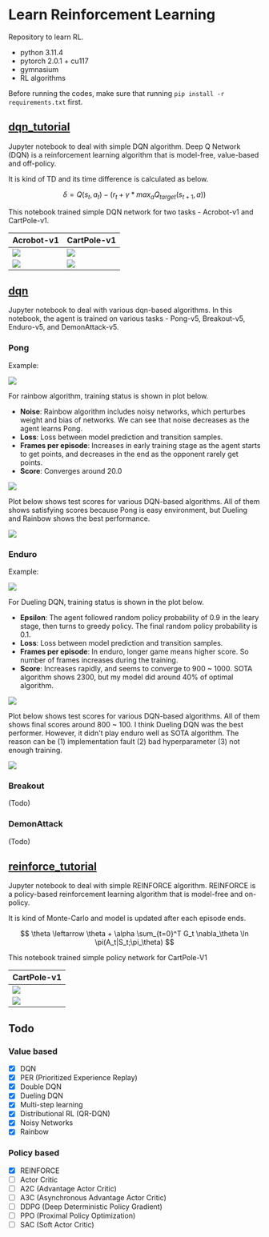 # Learn Reinforcement Learning

Repository to learn RL.
- python 3.11.4
- pytorch 2.0.1 + cu117
- gymnasium
- RL algorithms

Before running the codes, make sure that running ```pip install -r requirements.txt``` first. 

## [dqn_tutorial](./dqn_tutorial.ipynb)

Jupyter notebook to deal with simple DQN algorithm. 
Deep Q Network (DQN) is a reinforcement learning algorithm that is model-free, value-based and off-policy. 

It is kind of TD and its time difference is calculated as below. 

$$ \delta = Q(s_t, a_t) - (r_t + \gamma * max_a Q_{target}(s_{t+1}, a)) $$

This notebook trained simple DQN network for two tasks - Acrobot-v1 and CartPole-v1. 

|Acrobot-v1|CartPole-v1|
|-|-|
|![](./images/dqn_tutorial_results/dqn_acrobot.gif)|![](./images/dqn_tutorial_results/dqn_cartpole.gif)|
|![](./images/dqn_tutorial_results/dqn_acrobot.png)|![](./images/dqn_tutorial_results/dqn_cartpole.png)|

## [dqn](./dqn.ipynb)

Jupyter notebook to deal with various dqn-based algorithms. 
In this notebook, the agent is trained on various tasks - Pong-v5, Breakout-v5, Enduro-v5, and DemonAttack-v5. 

### Pong
Example:

![](./images/dqn_results/dqn_pong.gif)

For rainbow algorithm, training status is shown in plot below. 
- **Noise**: Rainbow algorithm includes noisy networks, which perturbes weight and bias of networks. We can see that noise decreases as the agent learns Pong. 
- **Loss**: Loss between model prediction and transition samples. 
- **Frames per episode**: Increases in early training stage as the agent starts to get points, and decreases in the end as the opponent rarely get points. 
- **Score**: Converges around 20.0

![](./images/dqn_results/dqn_pong_plot.png)

Plot below shows test scores for various DQN-based algorithms. All of them shows satisfying scores because Pong is easy environment, but Dueling and Rainbow shows the best performance. 

![](./images/dqn_results/dqn_pong_compare.png)

### Enduro
Example:

![](./images/dqn_results/dqn_enduro.gif)

For Dueling DQN, training status is shown in the plot below. 
- **Epsilon**: The agent followed random policy probability of 0.9 in the leary stage, then turns to greedy policy. The final random policy probability is 0.1. 
- **Loss**: Loss between model prediction and transition samples. 
- **Frames per episode**: In enduro, longer game means higher score. So number of frames increases during the training. 
- **Score**: Increases rapidly, and seems to converge to 900 ~ 1000. SOTA algorithm shows 2300, but my model did around 40% of optimal algorithm. 

![](./images/dqn_results/dqn_enduro_plot.png)

Plot below shows test scores for various DQN-based algorithms. All of them shows final scores around 800 ~ 100. I think Dueling DQN was the best performer. However, it didn't play enduro well as SOTA algorithm. The reason can be (1) implementation fault (2) bad hyperparameter (3) not enough training. 

![](./images/dqn_results/dqn_enduro_compare.png)

### Breakout
(Todo)

### DemonAttack
(Todo)

## [reinforce_tutorial](./reinforce_tutorial.ipynb)

Jupyter notebook to deal with simple REINFORCE algorithm. 
REINFORCE is a policy-based reinforcement learning algorithm that is model-free and on-policy. 

It is kind of Monte-Carlo and model is updated after each episode ends. 

$$ \theta \leftarrow \theta + \alpha \sum_{t=0}^T G_t \nabla_\theta \ln \pi(A_t|S_t;\pi_\theta) $$

This notebook trained simple policy network for CartPole-V1 

|CartPole-v1|
|-|
|![](./images/reinforce_tutorial_results/reinforce_cartpole.gif)|
|![](./images/reinforce_tutorial_results/reinforce_cartpole.png)|

## Todo

### Value based
- [x] DQN
- [x] PER (Prioritized Experience Replay)
- [x] Double DQN
- [x] Dueling DQN
- [x] Multi-step learning
- [x] Distributional RL (QR-DQN)
- [x] Noisy Networks
- [x] Rainbow

### Policy based
- [x] REINFORCE
- [ ] Actor Critic
- [ ] A2C (Advantage Actor Critic)
- [ ] A3C (Asynchronous Advantage Actor Critic)
- [ ] DDPG (Deep Deterministic Policy Gradient)
- [ ] PPO (Proximal Policy Optimization)
- [ ] SAC (Soft Actor Critic)

